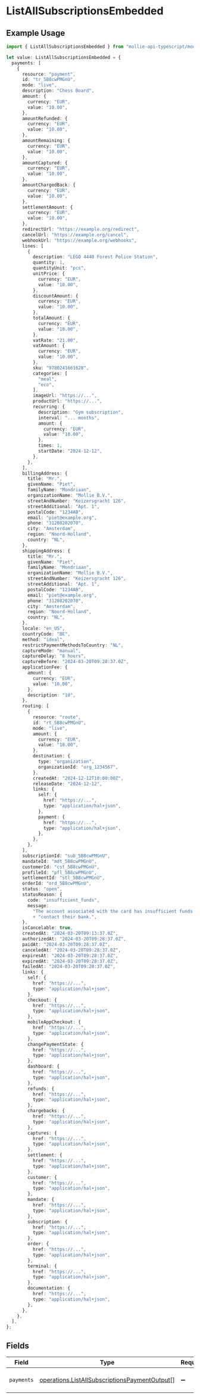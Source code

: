 # ListAllSubscriptionsEmbedded

## Example Usage

```typescript
import { ListAllSubscriptionsEmbedded } from "mollie-api-typescript/models/operations";

let value: ListAllSubscriptionsEmbedded = {
  payments: [
    {
      resource: "payment",
      id: "tr_5B8cwPMGnU",
      mode: "live",
      description: "Chess Board",
      amount: {
        currency: "EUR",
        value: "10.00",
      },
      amountRefunded: {
        currency: "EUR",
        value: "10.00",
      },
      amountRemaining: {
        currency: "EUR",
        value: "10.00",
      },
      amountCaptured: {
        currency: "EUR",
        value: "10.00",
      },
      amountChargedBack: {
        currency: "EUR",
        value: "10.00",
      },
      settlementAmount: {
        currency: "EUR",
        value: "10.00",
      },
      redirectUrl: "https://example.org/redirect",
      cancelUrl: "https://example.org/cancel",
      webhookUrl: "https://example.org/webhooks",
      lines: [
        {
          description: "LEGO 4440 Forest Police Station",
          quantity: 1,
          quantityUnit: "pcs",
          unitPrice: {
            currency: "EUR",
            value: "10.00",
          },
          discountAmount: {
            currency: "EUR",
            value: "10.00",
          },
          totalAmount: {
            currency: "EUR",
            value: "10.00",
          },
          vatRate: "21.00",
          vatAmount: {
            currency: "EUR",
            value: "10.00",
          },
          sku: "9780241661628",
          categories: [
            "meal",
            "eco",
          ],
          imageUrl: "https://...",
          productUrl: "https://...",
          recurring: {
            description: "Gym subscription",
            interval: "... months",
            amount: {
              currency: "EUR",
              value: "10.00",
            },
            times: 1,
            startDate: "2024-12-12",
          },
        },
      ],
      billingAddress: {
        title: "Mr.",
        givenName: "Piet",
        familyName: "Mondriaan",
        organizationName: "Mollie B.V.",
        streetAndNumber: "Keizersgracht 126",
        streetAdditional: "Apt. 1",
        postalCode: "1234AB",
        email: "piet@example.org",
        phone: "31208202070",
        city: "Amsterdam",
        region: "Noord-Holland",
        country: "NL",
      },
      shippingAddress: {
        title: "Mr.",
        givenName: "Piet",
        familyName: "Mondriaan",
        organizationName: "Mollie B.V.",
        streetAndNumber: "Keizersgracht 126",
        streetAdditional: "Apt. 1",
        postalCode: "1234AB",
        email: "piet@example.org",
        phone: "31208202070",
        city: "Amsterdam",
        region: "Noord-Holland",
        country: "NL",
      },
      locale: "en_US",
      countryCode: "BE",
      method: "ideal",
      restrictPaymentMethodsToCountry: "NL",
      captureMode: "manual",
      captureDelay: "8 hours",
      captureBefore: "2024-03-20T09:28:37.0Z",
      applicationFee: {
        amount: {
          currency: "EUR",
          value: "10.00",
        },
        description: "10",
      },
      routing: [
        {
          resource: "route",
          id: "rt_5B8cwPMGnU",
          mode: "live",
          amount: {
            currency: "EUR",
            value: "10.00",
          },
          destination: {
            type: "organization",
            organizationId: "org_1234567",
          },
          createdAt: "2024-12-12T10:00:00Z",
          releaseDate: "2024-12-12",
          links: {
            self: {
              href: "https://...",
              type: "application/hal+json",
            },
            payment: {
              href: "https://...",
              type: "application/hal+json",
            },
          },
        },
      ],
      subscriptionId: "sub_5B8cwPMGnU",
      mandateId: "mdt_5B8cwPMGnU",
      customerId: "cst_5B8cwPMGnU",
      profileId: "pfl_5B8cwPMGnU",
      settlementId: "stl_5B8cwPMGnU",
      orderId: "ord_5B8cwPMGnU",
      status: "open",
      statusReason: {
        code: "insufficient_funds",
        message:
          "The account associated with the card has insufficient funds. The shopper should use another payment method or\n"
          + "contact their bank.",
      },
      isCancelable: true,
      createdAt: "2024-03-20T09:13:37.0Z",
      authorizedAt: "2024-03-20T09:28:37.0Z",
      paidAt: "2024-03-20T09:28:37.0Z",
      canceledAt: "2024-03-20T09:28:37.0Z",
      expiresAt: "2024-03-20T09:28:37.0Z",
      expiredAt: "2024-03-20T09:28:37.0Z",
      failedAt: "2024-03-20T09:28:37.0Z",
      links: {
        self: {
          href: "https://...",
          type: "application/hal+json",
        },
        checkout: {
          href: "https://...",
          type: "application/hal+json",
        },
        mobileAppCheckout: {
          href: "https://...",
          type: "application/hal+json",
        },
        changePaymentState: {
          href: "https://...",
          type: "application/hal+json",
        },
        dashboard: {
          href: "https://...",
          type: "application/hal+json",
        },
        refunds: {
          href: "https://...",
          type: "application/hal+json",
        },
        chargebacks: {
          href: "https://...",
          type: "application/hal+json",
        },
        captures: {
          href: "https://...",
          type: "application/hal+json",
        },
        settlement: {
          href: "https://...",
          type: "application/hal+json",
        },
        customer: {
          href: "https://...",
          type: "application/hal+json",
        },
        mandate: {
          href: "https://...",
          type: "application/hal+json",
        },
        subscription: {
          href: "https://...",
          type: "application/hal+json",
        },
        order: {
          href: "https://...",
          type: "application/hal+json",
        },
        terminal: {
          href: "https://...",
          type: "application/hal+json",
        },
        documentation: {
          href: "https://...",
          type: "application/hal+json",
        },
      },
    },
  ],
};
```

## Fields

| Field                                                                                                          | Type                                                                                                           | Required                                                                                                       | Description                                                                                                    |
| -------------------------------------------------------------------------------------------------------------- | -------------------------------------------------------------------------------------------------------------- | -------------------------------------------------------------------------------------------------------------- | -------------------------------------------------------------------------------------------------------------- |
| `payments`                                                                                                     | [operations.ListAllSubscriptionsPaymentOutput](../../models/operations/listallsubscriptionspaymentoutput.md)[] | :heavy_minus_sign:                                                                                             | An array of payment objects.                                                                                   |